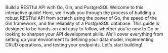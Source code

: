 Build a RESTful API with Go, Gin, and PostgreSQL
Welcome to this interactive guide! Here, we'll walk you through the process of building a robust RESTful API from scratch using the power of Go, the speed of the Gin framework, and the reliability of a PostgreSQL database. This guide is designed to be hands-on and easy to follow, whether you're new to Go or looking to sharpen your API development skills. We'll cover everything from setting up your environment to defining your data model, implementing CRUD operations, and testing your endpoints. Let's start building!
